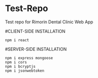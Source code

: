 # Test-Repo
Test repo for Rimorin Dental Clinic Web App

#CLIENT-SIDE INSTALLATION
```
npm i react
```

#SERVER-SIDE INSTALLATION
```
npm i express mongoose
npm i cors
npm i bcryptjs
npm i jsonwebtoken
```
